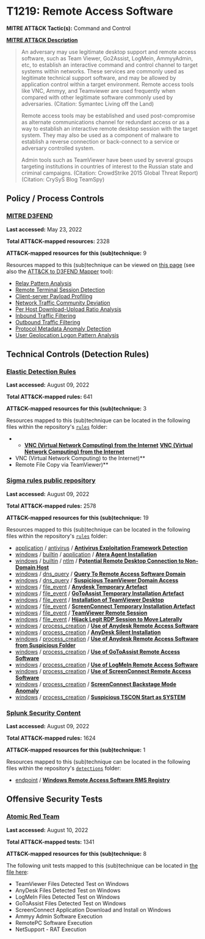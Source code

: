 # T1219: Remote Access Software
**MITRE ATT&CK Tactic(s):** Command and Control

**[MITRE ATT&CK Description](https://attack.mitre.org/techniques/T1219)**
<blockquote>An adversary may use legitimate desktop support and remote access software, such as Team Viewer, Go2Assist, LogMein, AmmyyAdmin, etc, to establish an interactive command and control channel to target systems within networks. These services are commonly used as legitimate technical support software, and may be allowed by application control within a target environment. Remote access tools like VNC, Ammyy, and Teamviewer are used frequently when compared with other legitimate software commonly used by adversaries. (Citation: Symantec Living off the Land)

Remote access tools may be established and used post-compromise as alternate communications channel for redundant access or as a way to establish an interactive remote desktop session with the target system. They may also be used as a component of malware to establish a reverse connection or back-connect to a service or adversary controlled system.

Admin tools such as TeamViewer have been used by several groups targeting institutions in countries of interest to the Russian state and criminal campaigns. (Citation: CrowdStrike 2015 Global Threat Report) (Citation: CrySyS Blog TeamSpy)</blockquote>

## Policy / Process Controls
### [MITRE D3FEND](https://d3fend.mitre.org/)
**Last accessed:** May 23, 2022

**Total ATT&CK-mapped resources:** 2328

**ATT&CK-mapped resources for this (sub)technique:** 9

Resources mapped to this (sub)technique can be viewed on [this page](https://d3fend.mitre.org/) (see also the [ATT&CK to D3FEND Mapper](https://d3fend.mitre.org/tools/attack-mapper) tool):

* [Relay Pattern Analysis](https://d3fend.mitre.org/technique/d3f:RelayPatternAnalysis)
* [Remote Terminal Session Detection](https://d3fend.mitre.org/technique/d3f:RemoteTerminalSessionDetection)
* [Client-server Payload Profiling](https://d3fend.mitre.org/technique/d3f:Client-serverPayloadProfiling)
* [Network Traffic Community Deviation](https://d3fend.mitre.org/technique/d3f:NetworkTrafficCommunityDeviation)
* [Per Host Download-Upload Ratio Analysis](https://d3fend.mitre.org/technique/d3f:PerHostDownload-UploadRatioAnalysis)
* [Inbound Traffic Filtering](https://d3fend.mitre.org/technique/d3f:InboundTrafficFiltering)
* [Outbound Traffic Filtering](https://d3fend.mitre.org/technique/d3f:OutboundTrafficFiltering)
* [Protocol Metadata Anomaly Detection](https://d3fend.mitre.org/technique/d3f:ProtocolMetadataAnomalyDetection)
* [User Geolocation Logon Pattern Analysis](https://d3fend.mitre.org/technique/d3f:UserGeolocationLogonPatternAnalysis)

## Technical Controls (Detection Rules)
### [Elastic Detection Rules](https://github.com/elastic/detection-rules)
**Last accessed:** August 09, 2022

**Total ATT&CK-mapped rules:** 641

**ATT&CK-mapped resources for this (sub)technique:** 3

Resources mapped to this (sub)technique can be located in the following files within the repository's <code>[rules](https://github.com/elastic/detection-rules/tree/main/rules)</code> folder:

* * **[VNC (Virtual Network Computing) from the Internet](https://github.com/elastic/detection-rules/blob/main/rules/network/command_and_control_vnc_virtual_network_computing_from_the_internet.toml)**
**[VNC (Virtual Network Computing) from the Internet](https://github.com/elastic/detection-rules/blob/main/rules/network/command_and_control_vnc_virtual_network_computing_from_the_internet.toml)**
* VNC (Virtual Network Computing) to the Internet)**
* Remote File Copy via TeamViewer)**

### [Sigma rules public repository](https://github.com/SigmaHQ/sigma)
**Last accessed:** August 09, 2022

**Total ATT&CK-mapped rules:** 2578

**ATT&CK-mapped resources for this (sub)technique:** 19

Resources mapped to this (sub)technique can be located in the following files within the repository's <code>[rules](https://github.com/SigmaHQ/sigma/tree/master/rules)</code> folder:

* [application](https://github.com/SigmaHQ/sigma/tree/master/rules/application/) / [antivirus](https://github.com/SigmaHQ/sigma/tree/master/rules/application/antivirus/) / **[Antivirus Exploitation Framework Detection](https://github.com/SigmaHQ/sigma/blob/master/rules/application/antivirus/av_exploiting.yml)**
* [windows](https://github.com/SigmaHQ/sigma/tree/master/rules/windows/) / [builtin](https://github.com/SigmaHQ/sigma/tree/master/rules/windows/builtin/) / [application](https://github.com/SigmaHQ/sigma/tree/master/rules/windows/builtin/application/) / **[Atera Agent Installation](https://github.com/SigmaHQ/sigma/blob/master/rules/windows/builtin/application/win_software_atera_rmm_agent_install.yml)**
* [windows](https://github.com/SigmaHQ/sigma/tree/master/rules/windows/) / [builtin](https://github.com/SigmaHQ/sigma/tree/master/rules/windows/builtin/) / [ntlm](https://github.com/SigmaHQ/sigma/tree/master/rules/windows/builtin/ntlm/) / **[Potential Remote Desktop Connection to Non-Domain Host](https://github.com/SigmaHQ/sigma/blob/master/rules/windows/builtin/ntlm/win_susp_ntlm_rdp.yml)**
* [windows](https://github.com/SigmaHQ/sigma/tree/master/rules/windows/) / [dns_query](https://github.com/SigmaHQ/sigma/tree/master/rules/windows/dns_query/) / **[Query To Remote Access Software Domain](https://github.com/SigmaHQ/sigma/blob/master/rules/windows/dns_query/dns_query_remote_access_software_domains.yml)**
* [windows](https://github.com/SigmaHQ/sigma/tree/master/rules/windows/) / [dns_query](https://github.com/SigmaHQ/sigma/tree/master/rules/windows/dns_query/) / **[Suspicious TeamViewer Domain Access](https://github.com/SigmaHQ/sigma/blob/master/rules/windows/dns_query/dns_query_win_susp_teamviewer.yml)**
* [windows](https://github.com/SigmaHQ/sigma/tree/master/rules/windows/) / [file_event](https://github.com/SigmaHQ/sigma/tree/master/rules/windows/file_event/) / **[Anydesk Temporary Artefact](https://github.com/SigmaHQ/sigma/blob/master/rules/windows/file_event/file_event_win_anydesk_artefact.yml)**
* [windows](https://github.com/SigmaHQ/sigma/tree/master/rules/windows/) / [file_event](https://github.com/SigmaHQ/sigma/tree/master/rules/windows/file_event/) / **[GoToAssist Temporary Installation Artefact](https://github.com/SigmaHQ/sigma/blob/master/rules/windows/file_event/file_event_win_gotoopener_artefact.yml)**
* [windows](https://github.com/SigmaHQ/sigma/tree/master/rules/windows/) / [file_event](https://github.com/SigmaHQ/sigma/tree/master/rules/windows/file_event/) / **[Installation of TeamViewer Desktop](https://github.com/SigmaHQ/sigma/blob/master/rules/windows/file_event/file_event_win_install_teamviewer_desktop.yml)**
* [windows](https://github.com/SigmaHQ/sigma/tree/master/rules/windows/) / [file_event](https://github.com/SigmaHQ/sigma/tree/master/rules/windows/file_event/) / **[ScreenConnect Temporary Installation Artefact](https://github.com/SigmaHQ/sigma/blob/master/rules/windows/file_event/file_event_win_screenconnect_artefact.yml)**
* [windows](https://github.com/SigmaHQ/sigma/tree/master/rules/windows/) / [file_event](https://github.com/SigmaHQ/sigma/tree/master/rules/windows/file_event/) / **[TeamViewer Remote Session](https://github.com/SigmaHQ/sigma/blob/master/rules/windows/file_event/file_event_win_susp_teamviewer_remote_session.yml)**
* [windows](https://github.com/SigmaHQ/sigma/tree/master/rules/windows/) / [file_event](https://github.com/SigmaHQ/sigma/tree/master/rules/windows/file_event/) / **[Hijack Legit RDP Session to Move Laterally](https://github.com/SigmaHQ/sigma/blob/master/rules/windows/file_event/file_event_win_tsclient_filewrite_startup.yml)**
* [windows](https://github.com/SigmaHQ/sigma/tree/master/rules/windows/) / [process_creation](https://github.com/SigmaHQ/sigma/tree/master/rules/windows/process_creation/) / **[Use of Anydesk Remote Access Software](https://github.com/SigmaHQ/sigma/blob/master/rules/windows/process_creation/proc_creation_win_anydesk.yml)**
* [windows](https://github.com/SigmaHQ/sigma/tree/master/rules/windows/) / [process_creation](https://github.com/SigmaHQ/sigma/tree/master/rules/windows/process_creation/) / **[AnyDesk Silent Installation](https://github.com/SigmaHQ/sigma/blob/master/rules/windows/process_creation/proc_creation_win_anydesk_silent_install.yml)**
* [windows](https://github.com/SigmaHQ/sigma/tree/master/rules/windows/) / [process_creation](https://github.com/SigmaHQ/sigma/tree/master/rules/windows/process_creation/) / **[Use of Anydesk Remote Access Software from Suspicious Folder](https://github.com/SigmaHQ/sigma/blob/master/rules/windows/process_creation/proc_creation_win_anydesk_susp_folder.yml)**
* [windows](https://github.com/SigmaHQ/sigma/tree/master/rules/windows/) / [process_creation](https://github.com/SigmaHQ/sigma/tree/master/rules/windows/process_creation/) / **[Use of GoToAssist Remote Access Software](https://github.com/SigmaHQ/sigma/blob/master/rules/windows/process_creation/proc_creation_win_gotoopener.yml)**
* [windows](https://github.com/SigmaHQ/sigma/tree/master/rules/windows/) / [process_creation](https://github.com/SigmaHQ/sigma/tree/master/rules/windows/process_creation/) / **[Use of LogMeIn Remote Access Software](https://github.com/SigmaHQ/sigma/blob/master/rules/windows/process_creation/proc_creation_win_logmein.yml)**
* [windows](https://github.com/SigmaHQ/sigma/tree/master/rules/windows/) / [process_creation](https://github.com/SigmaHQ/sigma/tree/master/rules/windows/process_creation/) / **[Use of ScreenConnect Remote Access Software](https://github.com/SigmaHQ/sigma/blob/master/rules/windows/process_creation/proc_creation_win_screenconnect.yml)**
* [windows](https://github.com/SigmaHQ/sigma/tree/master/rules/windows/) / [process_creation](https://github.com/SigmaHQ/sigma/tree/master/rules/windows/process_creation/) / **[ScreenConnect Backstage Mode Anomaly](https://github.com/SigmaHQ/sigma/blob/master/rules/windows/process_creation/proc_creation_win_screenconnect_anomaly.yml)**
* [windows](https://github.com/SigmaHQ/sigma/tree/master/rules/windows/) / [process_creation](https://github.com/SigmaHQ/sigma/tree/master/rules/windows/process_creation/) / **[Suspicious TSCON Start as SYSTEM](https://github.com/SigmaHQ/sigma/blob/master/rules/windows/process_creation/proc_creation_win_susp_tscon_localsystem.yml)**

### [Splunk Security Content](https://github.com/splunk/security_content)
**Last accessed:** August 09, 2022

**Total ATT&CK-mapped rules:** 1624

**ATT&CK-mapped resources for this (sub)technique:** 1

Resources mapped to this (sub)technique can be located in the following files within the repository's <code>[detections](https://github.com/splunk/security_content/tree/develop/detections)</code> folder:

* [endpoint](https://github.com/splunk/security_content/tree/develop/detections/endpoint/) / **[Windows Remote Access Software RMS Registry](https://github.com/splunk/security_content/blob/develop/detections/endpoint/windows_remote_access_software_rms_registry.yml)**


## Offensive Security Tests
### [Atomic Red Team](https://github.com/redcanaryco/atomic-red-team)
**Last accessed:** August 10, 2022

**Total ATT&CK-mapped tests:** 1341

**ATT&CK-mapped resources for this (sub)technique:** 8

The following unit tests mapped to this (sub)technique can be located in [the file here](https://github.com/redcanaryco/atomic-red-team/tree/master/atomics/T1219/T1219.yaml):

* TeamViewer Files Detected Test on Windows
* AnyDesk Files Detected Test on Windows
* LogMeIn Files Detected Test on Windows
* GoToAssist Files Detected Test on Windows
* ScreenConnect Application Download and Install on Windows
* Ammyy Admin Software Execution
* RemotePC Software Execution
* NetSupport - RAT Execution

